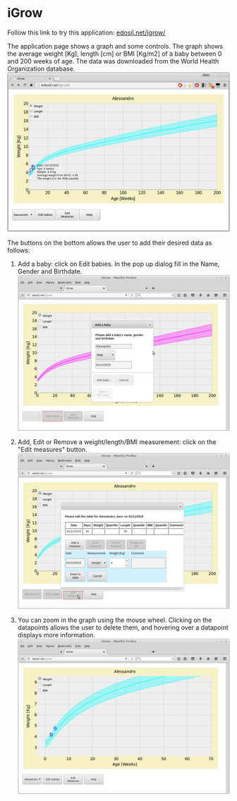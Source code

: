 # iGrow
Follow this link to try this application: 
[edosil.net/igrow/](http://edosil.net/igrow/ "iGrow")

The application page shows a graph and some controls. 
The graph shows the average weight [Kg], length [cm] or BMI [Kg/m2] of a baby between 0 and 200 weeks of age. The data was downloaded from the World Health Organization database. 
![Alt text](https://github.com/aless80/iGrow/blob/master/iGrow.png "iGrow 1")

The buttons on the bottom allows the user to add their desired data as follows: 

1. Add a baby: click on Edit babies. In the pop up dialog fill in the Name, Gender and Birthdate.
![Alt text](https://github.com/aless80/iGrow/blob/master/iGrow1.png "iGrow 1")

2. Add, Edit or Remove a weight/length/BMI measurement: click on the "Edit measures" button.
![Alt text](https://github.com/aless80/iGrow/blob/master/iGrow2.png "iGrow 2")

3. You can zoom in the graph using the mouse wheel. Clicking on the datapoints allows the user to delete them, and hovering over a datapoint displays more information.
![Alt text](https://github.com/aless80/iGrow/blob/master/iGrow3.png "iGrow 3")

